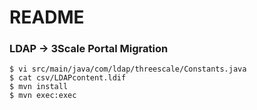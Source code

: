 # README #

### LDAP -> 3Scale Portal Migration

	$ vi src/main/java/com/ldap/threescale/Constants.java
	$ cat csv/LDAPcontent.ldif
	$ mvn install
	$ mvn exec:exec
